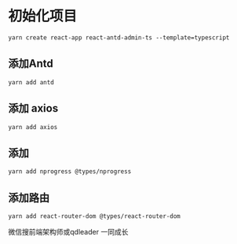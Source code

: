 # 初始化项目



```
yarn create react-app react-antd-admin-ts --template=typescript

```

## 添加Antd

```
yarn add antd
```

## 添加 axios

```
yarn add axios

```

## 添加

```
yarn add nprogress @types/nprogress

```

## 添加路由

```
yarn add react-router-dom @types/react-router-dom

```

微信搜前端架构师或qdleader 一同成长